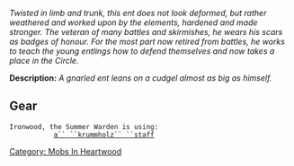 *Twisted in limb and trunk, this ent does not look deformed, but rather
weathered and worked upon by the elements, hardened and made stronger.
The veteran of many battles and skirmishes, he wears his scars as badges
of honour. For the most part now retired from battles, he works to teach
the young entlings how to defend themselves and now takes a place in the
Circle.*

**Description:** *A gnarled ent leans on a cudgel almost as big as
himself.*  

## Gear

`Ironwood, the Summer Warden is using:`  
<wielded>`           `[`a`` ``krummholz`` ``staff`](Krummholz_Staff "wikilink")

[Category: Mobs In Heartwood](Category:_Mobs_In_Heartwood "wikilink")
